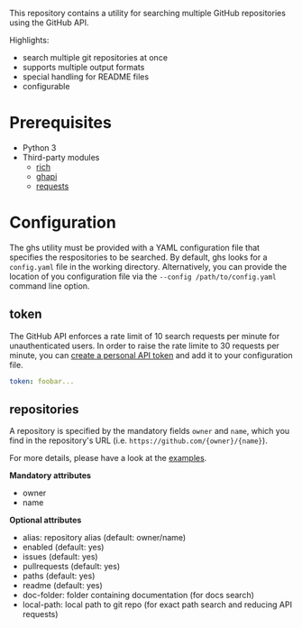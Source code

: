 This repository contains a utility for searching multiple GitHub repositories
using the GitHub API.

Highlights:

* search multiple git repositories at once
* supports multiple output formats
* special handling for README files
* configurable

# Prerequisites

* Python 3
* Third-party modules
	* [rich](https://rich.readthedocs.io/)
	* [ghapi](https://ghapi.fast.ai/)
	* [requests](https://pypi.org/project/requests/)

# Configuration

The ghs utility must be provided with a YAML configuration file that
specifies the respositories to be searched.
By default, ghs looks for a `config.yaml` file in the working directory.
Alternatively, you can provide the location of you configuration file via the
`--config /path/to/config.yaml` command line option.

## token

The GitHub API enforces a rate limit of 10 search requests per minute for
unauthenticated users.
In order to raise the rate limite to 30 requests per minute, you can
[create a personal API token](https://github.com/settings/tokens) and add it to
your configuration file.

```yaml
token: foobar...
```

## repositories

A repository is specified by the mandatory fields `owner` and `name`, which
you find in the repository's URL (i.e. `https://github.com/{owner}/{name}`).

For more details, please have a look at the [examples](examples/).

**Mandatory attributes**

* owner
* name

**Optional attributes**

* alias: repository alias (default: owner/name)
* enabled (default: yes)
* issues (default: yes)
* pullrequests (default: yes)
* paths (default: yes)
* readme (default: yes)
* doc-folder: folder containing documentation (for docs search)
* local-path: local path to git repo (for exact path search and reducing API requests)
